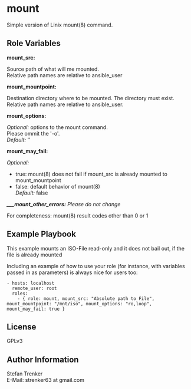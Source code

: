 mount
=====

Simple version of Linix mount(8) command.

Role Variables
--------------

**mount_src:**

Source path of what will me mounted.<br>
Relative path names are relative to ansible_user

**mount_mountpoint:**

Destination directory where to be mounted. The directory must exist.<br>
Relative path names are relative to ansible_user.

**mount_options:**

_Optional:_ options to the mount command.<br>
Please ommit the '-o'.<br>
_Default:_ ''
  
**mount_may_fail:**

_Optional:_
- true: mount(8) does not fail if mount_src is already mounted to mount_mountpoint<br>
- false: default behavior of mount(8)<br>
_Default:_ false

_**___mount_other_errors:** Please do not change_

For completeness: mount(8) result codes other than 0 or 1

Example Playbook
----------------

This example mounts an ISO-File read-only and it does not bail out, if the file is already mounted 

Including an example of how to use your role (for instance, with variables passed in as parameters) is always nice for users too:

    - hosts: localhost
      remote_user: root
      roles:
        - { role: mount, mount_src: "Absolute path to File", mount_mountpoint: "/mnt/iso", mount_options: "ro,loop", mount_may_fail: true }

License
-------

GPLv3

Author Information
------------------

Stefan Trenker<br>
E-Mail: strenker63 at gmail.com